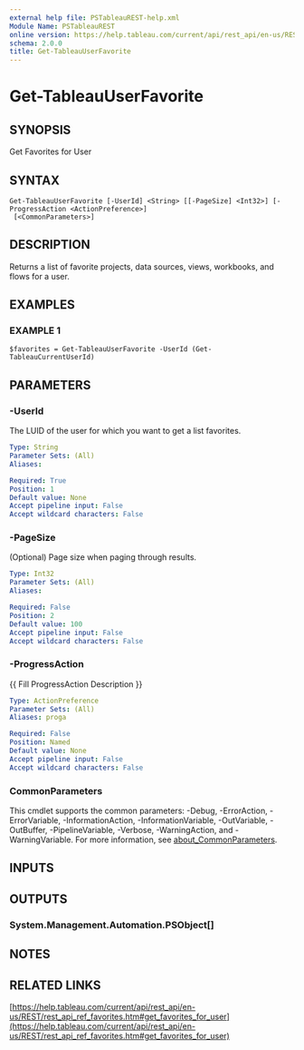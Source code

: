 ```yaml
---
external help file: PSTableauREST-help.xml
Module Name: PSTableauREST
online version: https://help.tableau.com/current/api/rest_api/en-us/REST/rest_api_ref_favorites.htm#get_favorites_for_user
schema: 2.0.0
title: Get-TableauUserFavorite
---
```


# Get-TableauUserFavorite

## SYNOPSIS
Get Favorites for User

## SYNTAX

```
Get-TableauUserFavorite [-UserId] <String> [[-PageSize] <Int32>] [-ProgressAction <ActionPreference>]
 [<CommonParameters>]
```

## DESCRIPTION
Returns a list of favorite projects, data sources, views, workbooks, and flows for a user.

## EXAMPLES

### EXAMPLE 1
```
$favorites = Get-TableauUserFavorite -UserId (Get-TableauCurrentUserId)
```

## PARAMETERS

### -UserId
The LUID of the user for which you want to get a list favorites.

```yaml
Type: String
Parameter Sets: (All)
Aliases:

Required: True
Position: 1
Default value: None
Accept pipeline input: False
Accept wildcard characters: False
```

### -PageSize
(Optional) Page size when paging through results.

```yaml
Type: Int32
Parameter Sets: (All)
Aliases:

Required: False
Position: 2
Default value: 100
Accept pipeline input: False
Accept wildcard characters: False
```

### -ProgressAction
{{ Fill ProgressAction Description }}

```yaml
Type: ActionPreference
Parameter Sets: (All)
Aliases: proga

Required: False
Position: Named
Default value: None
Accept pipeline input: False
Accept wildcard characters: False
```

### CommonParameters
This cmdlet supports the common parameters: -Debug, -ErrorAction, -ErrorVariable, -InformationAction, -InformationVariable, -OutVariable, -OutBuffer, -PipelineVariable, -Verbose, -WarningAction, and -WarningVariable. For more information, see [about_CommonParameters](http://go.microsoft.com/fwlink/?LinkID=113216).

## INPUTS

## OUTPUTS

### System.Management.Automation.PSObject[]
## NOTES

## RELATED LINKS

[https://help.tableau.com/current/api/rest_api/en-us/REST/rest_api_ref_favorites.htm#get_favorites_for_user](https://help.tableau.com/current/api/rest_api/en-us/REST/rest_api_ref_favorites.htm#get_favorites_for_user)

